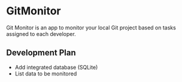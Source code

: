 # GitMonitor
Git Monitor is an app to monitor your local Git project based on tasks assigned to each developer. 

## Development Plan
- Add integrated database (SQLite)
- List data to be monitored